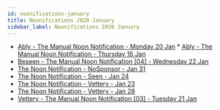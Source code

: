 ```yaml
---
id: noonifications-january
title: Noonifications 2020 January
sidebar_label: Noonifications 2020 January
---
```


* [Ably - The Manual Noon Notification - Monday 20 Jan](/newsletters/html/Noonifications/2020/January/Ably%20-%20The%20Manual%20Noon%20Notification%20-%20Monday%2020%20Jan.html)
* [Ably - The Manual Noon Notification - Thursday 16 Jan](/newsletters/html/Noonifications/2020/January/Ably%20-%20The%20Manual%20Noon%20Notification%20-%20Thursday%2016%20Jan.html)
* [Beseen - The Manual Noon Notification [04] - Wednesday 22 Jan](/newsletters/html/Noonifications/2020/January/Beseen%20-%20The%20Manual%20Noon%20Notification%20[04]%20-%20Wednesday%2022%20Jan.html)
* [The Noon Notification - NoSponsor - Jan 31](/newsletters/html/Noonifications/2020/January/The%20Noon%20Notification%20-%20NoSponsor%20-%20Jan%2031.html)
* [The Noon Notification - Seen - Jan 24](/newsletters/html/Noonifications/2020/January/The%20Noon%20Notification%20-%20Seen%20-%20Jan%2024.html)
* [The Noon Notification - Vettery - Jan 23](/newsletters/html/Noonifications/2020/January/The%20Noon%20Notification%20-%20Vettery%20-%20Jan%2023.html)
* [The Noon Notification - Vettery - Jan 28](/newsletters/html/Noonifications/2020/January/The%20Noon%20Notification%20-%20Vettery%20-%20Jan%2028.html)
* [Vettery - The Manual Noon Notification [03] - Tuesday 21 Jan](/newsletters/html/Noonifications/2020/January/Vettery%20-%20The%20Manual%20Noon%20Notification%20[03]%20-%20Tuesday%2021%20Jan.html)